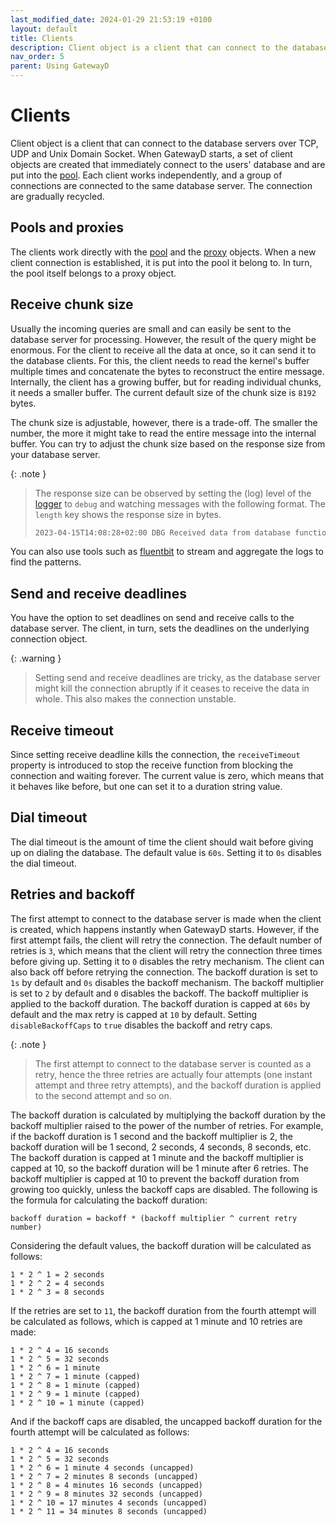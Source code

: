 ```yaml
---
last_modified_date: 2024-01-29 21:53:19 +0100
layout: default
title: Clients
description: Client object is a client that can connect to the database servers over TCP, UDP and Unix Domain Socket.
nav_order: 5
parent: Using GatewayD
---
```


# Clients

Client object is a client that can connect to the database servers over TCP, UDP and Unix Domain Socket. When GatewayD starts, a set of client objects are created that immediately connect to the users' database and are put into the [pool](/using-gatewayd/pools). Each client works independently, and a group of connections are connected to the same database server. The connection are gradually recycled.

## Pools and proxies

The clients work directly with the [pool](/using-gatewayd/pools) and the [proxy](/using-gatewayd/proxies) objects. When a new client connection is established, it is put into the pool it belong to. In turn, the pool itself belongs to a proxy object.

## Receive chunk size

Usually the incoming queries are small and can easily be sent to the database server for processing. However, the result of the query might be enormous. For the client to receive all the data at once, so it can send it to the database clients. For this, the client needs to read the kernel's buffer multiple times and concatenate the bytes to reconstruct the entire message. Internally, the client has a growing buffer, but for reading individual chunks, it needs a smaller buffer. The current default size of the chunk size is `8192` bytes.

The chunk size is adjustable, however, there is a trade-off. The smaller the number, the more it might take to read the entire message into the internal buffer. You can try to adjust the chunk size based on the response size from your database server.

{: .note }
> The response size can be observed by setting the (log) level of the [logger](/using-gatewayd/global-configuration/loggers) to `debug` and watching messages with the following format. The `length` key shows the response size in bytes.
>
> ```bash
> 2023-04-15T14:08:28+02:00 DBG Received data from database function=proxy.passthrough length=468 local=... remote=...
> ```

You can also use tools such as [fluentbit](https://fluentbit.io/) to stream and aggregate the logs to find the patterns.

## Send and receive deadlines

You have the option to set deadlines on send and receive calls to the database server. The client, in turn, sets the deadlines on the underlying connection object.

{: .warning }
> Setting send and receive deadlines are tricky, as the database server might kill the connection abruptly if it ceases to receive the data in whole. This also makes the connection unstable.

## Receive timeout

Since setting receive deadline kills the connection, the `receiveTimeout` property is introduced to stop the receive function from blocking the connection and waiting forever. The current value is zero, which means that it behaves like before, but one can set it to a duration string value.

## Dial timeout

The dial timeout is the amount of time the client should wait before giving up on dialing the database. The default value is `60s`. Setting it to `0s` disables the dial timeout.

## Retries and backoff

The first attempt to connect to the database server is made when the client is created, which happens instantly when GatewayD starts. However, if the first attempt fails, the client will retry the connection. The default number of retries is `3`, which means that the client will retry the connection three times before giving up. Setting it to `0` disables the retry mechanism. The client can also back off before retrying the connection. The backoff duration is set to `1s` by default and `0s` disables the backoff mechanism. The backoff multiplier is set to `2` by default and `0` disables the backoff. The backoff multiplier is applied to the backoff duration. The backoff duration is capped at `60s` by default and the max retry is capped at `10` by default. Setting `disableBackoffCaps` to `true` disables the backoff and retry caps.

{: .note }
> The first attempt to connect to the database server is counted as a retry, hence the three retries are actually four attempts (one instant attempt and three retry attempts), and the backoff duration is applied to the second attempt and so on.

The backoff duration is calculated by multiplying the backoff duration by the backoff multiplier raised to the power of the number of retries. For example, if the backoff duration is 1 second and the backoff multiplier is 2, the backoff duration will be 1 second, 2 seconds, 4 seconds, 8 seconds, etc. The backoff duration is capped at 1 minute and the backoff multiplier is capped at 10, so the backoff duration will be 1 minute after 6 retries. The backoff multiplier is capped at 10 to prevent the backoff duration from growing too quickly, unless the backoff caps are disabled. The following is the formula for calculating the backoff duration:

```text
backoff duration = backoff * (backoff multiplier ^ current retry number)
```

Considering the default values, the backoff duration will be calculated as follows:

```text
1 * 2 ^ 1 = 2 seconds
1 * 2 ^ 2 = 4 seconds
1 * 2 ^ 3 = 8 seconds
```

If the retries are set to `11`, the backoff duration from the fourth attempt will be calculated as follows, which is capped at 1 minute and 10 retries are made:

```text
1 * 2 ^ 4 = 16 seconds
1 * 2 ^ 5 = 32 seconds
1 * 2 ^ 6 = 1 minute
1 * 2 ^ 7 = 1 minute (capped)
1 * 2 ^ 8 = 1 minute (capped)
1 * 2 ^ 9 = 1 minute (capped)
1 * 2 ^ 10 = 1 minute (capped)
```

And if the backoff caps are disabled, the uncapped backoff duration for the fourth attempt will be calculated as follows:

```text
1 * 2 ^ 4 = 16 seconds
1 * 2 ^ 5 = 32 seconds
1 * 2 ^ 6 = 1 minute 4 seconds (uncapped)
1 * 2 ^ 7 = 2 minutes 8 seconds (uncapped)
1 * 2 ^ 8 = 4 minutes 16 seconds (uncapped)
1 * 2 ^ 9 = 8 minutes 32 seconds (uncapped)
1 * 2 ^ 10 = 17 minutes 4 seconds (uncapped)
1 * 2 ^ 11 = 34 minutes 8 seconds (uncapped)
```
